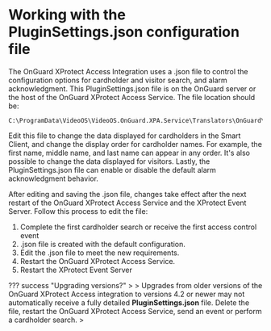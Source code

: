 # Working with the PluginSettings.json configuration file

The OnGuard XProtect Access Integration uses a .json file to control the configuration options for cardholder and visitor search, and alarm acknowledgment. This PluginSettings.json file is on the OnGuard server or the host of the OnGuard XProtect Access Service. The file location should be:

``` {*}
C:\ProgramData\VideoOS\VideoOS.OnGuard.XPA.Service\Translators\OnGuard\PluginSettings.json
```

Edit this file to change the data displayed for cardholders in the Smart Client, and change the display order for cardholder names. For example, the first name, middle name, and last name can appear in any order. It's also possible to change the data displayed for visitors. Lastly, the PluginSettings.json file can enable or disable the default alarm acknowledgment behavior.

After editing and saving the .json file, changes take effect after the next restart of the OnGuard XProtect Access Service and the XProtect Event Server. Follow this process to edit the file:

1. Complete the first cardholder search or receive the first access control event
2. .json file is created with the default configuration.
3. Edit the .json file to meet the new requirements.
4. Restart the OnGuard XProtect Access Service.
5. Restart the XProtect Event Server

??? success "Upgrading versions?"
    >
    > Upgrades from older versions of the OnGuard XProtect Access integration to versions 4.2 or newer may not automatically receive a fully detailed **PluginSettings.json** file. Delete the file, restart the OnGuard XProtect Access Service, send an event or perform a cardholder search.
    >